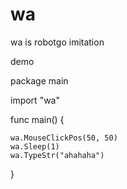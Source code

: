 # wa
wa is robotgo imitation

demo


package main

import "wa"

func main() {

	wa.MouseClickPos(50, 50)
	wa.Sleep(1)
	wa.TypeStr("ahahaha")
	
}
